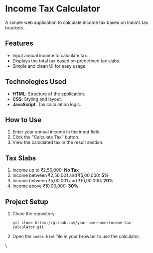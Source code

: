 # Income Tax Calculator

A simple web application to calculate income tax based on India's tax brackets. 

## Features

- Input annual income to calculate tax.
- Displays the total tax based on predefined tax slabs.
- Simple and clean UI for easy usage.

## Technologies Used

- **HTML**: Structure of the application.
- **CSS**: Styling and layout.
- **JavaScript**: Tax calculation logic.

## How to Use

1. Enter your annual income in the input field.
2. Click the "Calculate Tax" button.
3. View the calculated tax in the result section.

## Tax Slabs

1. Income up to ₹2,50,000: **No Tax**  
2. Income between ₹2,50,001 and ₹5,00,000: **5%**  
3. Income between ₹5,00,001 and ₹10,00,000: **20%**  
4. Income above ₹10,00,000: **30%**  



## Project Setup

1. Clone the repository:  
   ```
   git clone https://github.com/your-username/income-tax-calculator.git
   ```

2. Open the `index.html` file in your browser to use the calculator.

\
